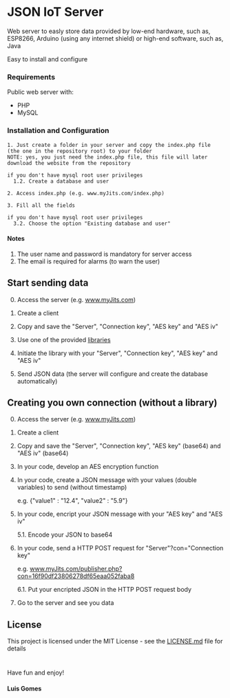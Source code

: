 # JSON IoT Server
Web server to easly store data provided by low-end hardware, such as, ESP8266, Arduino (using any internet shield) or high-end software, such as, Java

Easy to install and configure

### Requirements

Public web server with:
 - PHP
 - MySQL

### Installation and Configuration

```
1. Just create a folder in your server and copy the index.php file (the one in the repository root) to your folder
NOTE: yes, you just need the index.php file, this file will later download the website from the repository
```
```
if you don't have mysql root user privileges
  1.2. Create a database and user
```
```
2. Access index.php (e.g. www.myJits.com/index.php)
```
```
3. Fill all the fields
```
```
if you don't have mysql root user privileges
  3.2. Choose the option "Existing database and user"
```

#### Notes
1. The user name and password is mandatory for server access
2. The email is required for alarms (to warn the user)

## Start sending data

0. Access the server (e.g. www.myJits.com)

1. Create a client

2. Copy and save the "Server", "Connection key", "AES key" and "AES iv"

3. Use one of the provided [libraries](libraries)

4. Initiate the library with your "Server", "Connection key", "AES key" and "AES iv"

5. Send JSON data (the server will configure and create the database automatically)


## Creating you own connection (without a library)

0. Access the server (e.g. www.myJits.com)

1. Create a client

2. Copy and save the "Server", "Connection key", "AES key" (base64) and "AES iv" (base64)

3. In your code, develop an AES encryption function

4. In your code, create a JSON message with your values (double variables) to send (without timestamp)

   e.g. {"value1" : "12.4", "value2" : "5.9"}

5. In your code, encript your JSON message with your "AES key" and "AES iv"

   5.1. Encode your JSON to base64

6. In your code, send a HTTP POST request for "Server"?con="Connection key"

   e.g. www.myJits.com/publisher.php?con=16f90df23806278df65eaa052faba8

   6.1. Put your encripted JSON in the HTTP POST request body

7. Go to the server and see you data

## License

This project is licensed under the MIT License - see the [LICENSE.md](LICENSE.md) file for details

#
Have fun and enjoy!

#### Luis Gomes
